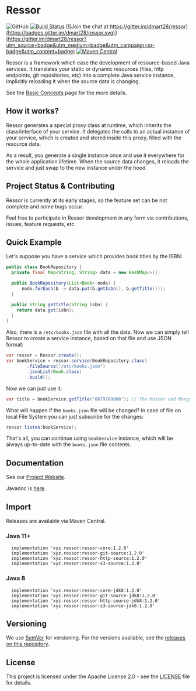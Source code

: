 # Ressor

![GitHub](https://img.shields.io/github/license/dmart28/ressor) [![Build Status](https://travis-ci.org/dmart28/ressor.svg?branch=develop)](https://travis-ci.org/dmart28/ressor) [![Join the chat at https://gitter.im/dmart28/ressor](https://badges.gitter.im/dmart28/ressor.svg)](https://gitter.im/dmart28/ressor?utm_source=badge&utm_medium=badge&utm_campaign=pr-badge&utm_content=badge) [![Maven Central](https://img.shields.io/maven-central/v/xyz.ressor/ressor-core.svg?label=Maven%20Central)](https://search.maven.org/search?q=g:%22xyz.ressor%22%20AND%20a:%22ressor-core%22)

Ressor is a framework which ease the development of resource-based Java services. It translates your static or dynamic resources (files, http endpoints, git repositories, etc) into a complete Java service instance, implicitly reloading it when the source data is changing.

See the <a href="https://docs.ressor.xyz/basic-concepts" target="_blank">Basic Concepts</a> page for the more details.

## How it works?

Ressor generates a special proxy class at runtime, which inherits the class/interface of your service. It delegates the calls to an actual instance of your service, which is created and stored inside this proxy, filled with the resource data.

As a result, you generate a single instance once and use it everywhere for the whole application lifetime. When the source data changes, it reloads the service and just swap to the new instance under the hood.

## Project Status & Contributing

Ressor is currently at its early stages, so the feature set can be not complete and some bugs occur.

Feel free to participate in Ressor development in any form via contributions, issues, feature requests, etc.

## Quick Example

Let's suppose you have a service which provides book titles by the ISBN:

```java
public class BookRepository {
  private final Map<String, String> data = new HashMap<>();

  public BookRepository(List<Book> node) {
      node.forEach(b -> data.put(b.getIsbn(), b.getTitle()));
  }

  public String getTitle(String isbn) {
    return data.get(isbn);
  }
}
```

Also, there is a `/etc/books.json` file with all the data. Now we can simply tell Ressor to create a service instance, based on that file and use JSON format:

```java
var ressor = Ressor.create();
var bookService = ressor.service(BookRepository.class)
        .fileSource("/etc/books.json")
        .jsonList(Book.class)
        .build();
```

Now we can just use it:

```java
var title = bookService.getTitle("0679760806"); // The Master and Margarita
```

What will happen if the `books.json` file will be changed? In case of file on local File System you can just subscribe for the changes:

```java
ressor.listen(bookService);
```

That's all, you can continue using `bookService` instance, which will be always up-to-date with the `books.json` file contents.

## Documentation

See our <a href="https://ressor.xyz" target="_blank">Project Website</a>.

Javadoc is <a href="https://javadoc.ressor.xyz" target="_blank">here</a>.

## Import

Releases are available via Maven Central.

### Java 11+

```
  implementation 'xyz.ressor:ressor-core:1.2.0'
  implementation 'xyz.ressor:ressor-git-source:1.2.0'
  implementation 'xyz.ressor:ressor-http-source:1.2.0'
  implementation 'xyz.ressor:ressor-s3-source:1.2.0'
```

### Java 8

```
  implementation 'xyz.ressor:ressor-core-jdk8:1.2.0'
  implementation 'xyz.ressor:ressor-git-source-jdk8:1.2.0'
  implementation 'xyz.ressor:ressor-http-source-jdk8:1.2.0'
  implementation 'xyz.ressor:ressor-s3-source-jdk8:1.2.0'
```

## Versioning

We use [SemVer](http://semver.org/) for versioning. For the versions available, see the [releases on this repository](https://github.com/dmart28/ressor/releases).

## License

This project is licensed under the Apache License 2.0 - see the [LICENSE](https://github.com/dmart28/ressor/blob/master/LICENSE) file for details.
